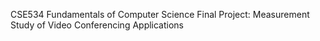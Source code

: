 CSE534 Fundamentals of Computer Science Final Project: Measurement Study of Video Conferencing Applications
